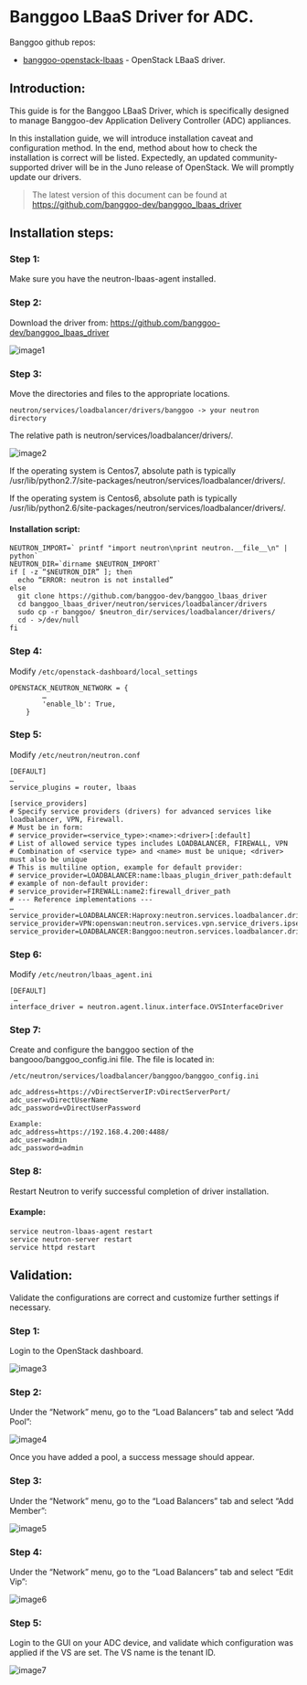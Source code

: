 # Banggoo LBaaS Driver for ADC.

Banggoo github repos:

- [banggoo-openstack-lbaas](https://github.com/banggoo-dev/banggoo_lbaas_driver) - OpenStack LBaaS driver. 

## Introduction:

This guide is for the Banggoo LBaaS Driver, which is specifically designed to manage Banggoo-dev Application Delivery Controller (ADC) appliances. 

In this installation guide, we will introduce installation caveat and configuration method. In the end, method about how to check the installation is correct will be listed. Expectedly, an updated community-supported driver will be in the Juno release of OpenStack. We will promptly update our drivers.

  > The latest version of this document can be found at https://github.com/banggoo-dev/banggoo_lbaas_driver


## Installation steps:

### Step 1:

Make sure you have the neutron-lbaas-agent installed.

### Step 2: 

Download the driver from: <https://github.com/banggoo-dev/banggoo_lbaas_driver>

![image1](https://cloud.githubusercontent.com/assets/15115131/10474255/34c52f2a-7267-11e5-9c11-40f5b3aed0fe.png)

### Step 3:

Move the directories and files to the appropriate locations.

`neutron/services/loadbalancer/drivers/banggoo -> your neutron directory`

The relative path is neutron/services/loadbalancer/drivers/.

![image2](https://cloud.githubusercontent.com/assets/15115131/10474138/9c60d92e-7265-11e5-84b4-c3f595c881ff.png)

If the operating system is Centos7, absolute path is typically /usr/lib/python2.7/site-packages/neutron/services/loadbalancer/drivers/.

If the operating system is Centos6, absolute path is typically /usr/lib/python2.6/site-packages/neutron/services/loadbalancer/drivers/.

#### Installation script:

```
NEUTRON_IMPORT=` printf "import neutron\nprint neutron.__file__\n" | python`
NEUTRON_DIR=`dirname $NEUTRON_IMPORT`
if [ -z “$NEUTRON_DIR” ]; then
  echo “ERROR: neutron is not installed”
else
  git clone https://github.com/banggoo-dev/banggoo_lbaas_driver
  cd banggoo_lbaas_driver/neutron/services/loadbalancer/drivers 
  sudo cp -r banggoo/ $neutron_dir/services/loadbalancer/drivers/ 
  cd - >/dev/null
fi

```


### Step 4:

Modify `/etc/openstack-dashboard/local_settings`

```
OPENSTACK_NEUTRON_NETWORK = { 
        …
        'enable_lb': True,
    }
```


### Step 5:

Modify `/etc/neutron/neutron.conf`

```
[DEFAULT]
…
service_plugins = router, lbaas

[service_providers]
# Specify service providers (drivers) for advanced services like loadbalancer, VPN, Firewall.
# Must be in form:
# service_provider=<service_type>:<name>:<driver>[:default]
# List of allowed service types includes LOADBALANCER, FIREWALL, VPN
# Combination of <service type> and <name> must be unique; <driver> must also be unique
# This is multiline option, example for default provider:
# service_provider=LOADBALANCER:name:lbaas_plugin_driver_path:default
# example of non-default provider:
# service_provider=FIREWALL:name2:firewall_driver_path
# --- Reference implementations ---
…
service_provider=LOADBALANCER:Haproxy:neutron.services.loadbalancer.drivers.haproxy.plugin_driver.HaproxyOnHostPluginDriver
service_provider=VPN:openswan:neutron.services.vpn.service_drivers.ipsec.IPsecVPNDriver:default
service_provider=LOADBALANCER:Banggoo:neutron.services.loadbalancer.drivers.banggoo.driver.BanggooLoadBalancerDriver:default

```

### Step 6:

Modify `/etc/neutron/lbaas_agent.ini`

```
[DEFAULT] 
 …
interface_driver = neutron.agent.linux.interface.OVSInterfaceDriver
```

### Step 7:

Create and configure the banggoo section of the bangooo/banggoo_config.ini file. The file is located in:

`/etc/neutron/services/loadbalancer/banggoo/banggoo_config.ini`


```
adc_address=https://vDirectServerIP:vDirectServerPort/
adc_user=vDirectUserName
adc_password=vDirectUserPassword

Example:
adc_address=https://192.168.4.200:4488/
adc_user=admin
adc_password=admin
```

### Step 8:

Restart Neutron to verify successful completion of driver installation.

#### Example:

```
service neutron-lbaas-agent restart
service neutron-server restart
service httpd restart
```


## Validation:

Validate the configurations are correct and customize further settings if necessary.

### Step 1:

Login to the OpenStack dashboard.

![image3](https://cloud.githubusercontent.com/assets/15115131/10474148/ad8b2b6e-7265-11e5-8adc-786383c3bbb3.png)

### Step 2:

Under the “Network” menu, go to the “Load Balancers” tab and select “Add Pool”:

![image4](https://cloud.githubusercontent.com/assets/15115131/10474168/f55d3126-7265-11e5-9ddd-002f757219fa.png)

Once you have added a pool, a success message should appear. 

### Step 3:

Under the “Network” menu, go to the “Load Balancers” tab and select “Add Member”:

![image5](https://cloud.githubusercontent.com/assets/15115131/10474160/e6cc1866-7265-11e5-8cc7-b0b354bf7106.png)

### Step 4:

Under the “Network” menu, go to the “Load Balancers” tab and select “Edit Vip”:

![image6](https://cloud.githubusercontent.com/assets/15115131/10474177/03c04dfc-7266-11e5-9cf3-c93cada43968.png)

### Step 5:

Login to the GUI on your ADC device, and validate which configuration was applied if the VS are set. The VS name is the tenant ID. 

![image7](https://cloud.githubusercontent.com/assets/15115131/10474184/166d0c42-7266-11e5-89ac-8059f2c9e164.png)
